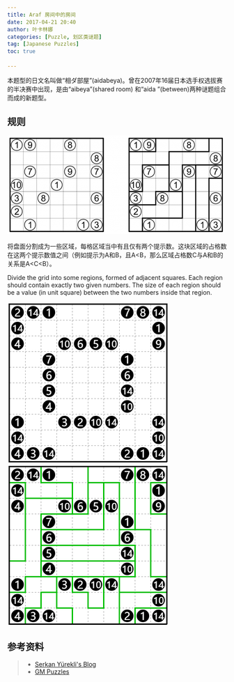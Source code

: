 ```yaml
---
title: Araf 房间中的房间
date: 2017-04-21 20:40
author: 叶卡林娜
categories: [Puzzle, 划区类谜题]
tag: [Japanese Puzzles]
toc: true

---
```


本题型的日文名叫做“相ダ部屋”(aidabeya)。曾在2007年16届日本选手权选拔赛的半决赛中出现，是由“aibeya”(shared room) 和“aida ”(between)两种谜题组合而成的新题型。

## 规则

![Araf小型例题，作者：Serkan Yürekli](/images/araf.png)

将盘面分割成为一些区域，每格区域当中有且仅有两个提示数。这块区域的占格数在这两个提示数值之间（例如提示为A和B，且A<B，那么区域占格数C与A和B的关系是A<C<B）。

Divide the grid into some regions, formed of adjacent squares. Each region should contain exactly two given numbers. The size of each region should be a value (in unit square) between the two numbers inside that region.

![Araf例题，作者：Bram de Laat](/images/araf_e.png)
![Araf例题解答](/images/araf_a.png)

## 参考资料

> - [Serkan Yürekli's Blog](https://yureklis.wordpress.com/2012/06/05/araf/)
> - [GM Puzzles](https://www.gmpuzzles.com/blog/2014/06/araf-bram-de-laat/)